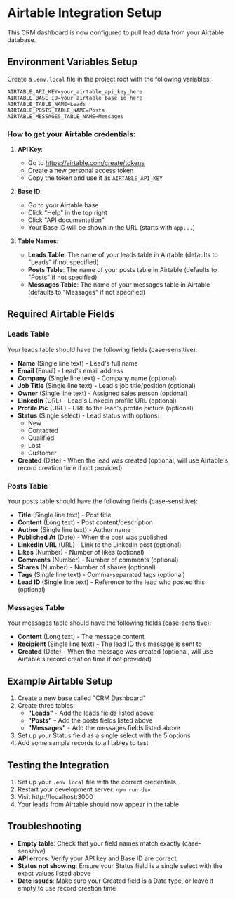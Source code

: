 # Airtable Integration Setup

This CRM dashboard is now configured to pull lead data from your Airtable database.

## Environment Variables Setup

Create a `.env.local` file in the project root with the following variables:

```env
AIRTABLE_API_KEY=your_airtable_api_key_here
AIRTABLE_BASE_ID=your_airtable_base_id_here
AIRTABLE_TABLE_NAME=Leads
AIRTABLE_POSTS_TABLE_NAME=Posts
AIRTABLE_MESSAGES_TABLE_NAME=Messages
```

### How to get your Airtable credentials:

1. **API Key**: 
   - Go to https://airtable.com/create/tokens
   - Create a new personal access token
   - Copy the token and use it as `AIRTABLE_API_KEY`

2. **Base ID**: 
   - Go to your Airtable base
   - Click "Help" in the top right
   - Click "API documentation"
   - Your Base ID will be shown in the URL (starts with `app...`)

3. **Table Names**: 
   - **Leads Table**: The name of your leads table in Airtable (defaults to "Leads" if not specified)
   - **Posts Table**: The name of your posts table in Airtable (defaults to "Posts" if not specified)
   - **Messages Table**: The name of your messages table in Airtable (defaults to "Messages" if not specified)

## Required Airtable Fields

### Leads Table
Your leads table should have the following fields (case-sensitive):

- **Name** (Single line text) - Lead's full name
- **Email** (Email) - Lead's email address  
- **Company** (Single line text) - Company name (optional)
- **Job Title** (Single line text) - Lead's job title/position (optional)
- **Owner** (Single line text) - Assigned sales person (optional)
- **LinkedIn** (URL) - Lead's LinkedIn profile URL (optional)
- **Profile Pic** (URL) - URL to the lead's profile picture (optional)
- **Status** (Single select) - Lead status with options:
  - New
  - Contacted
  - Qualified
  - Lost
  - Customer
- **Created** (Date) - When the lead was created (optional, will use Airtable's record creation time if not provided)

### Posts Table
Your posts table should have the following fields (case-sensitive):

- **Title** (Single line text) - Post title
- **Content** (Long text) - Post content/description
- **Author** (Single line text) - Author name
- **Published At** (Date) - When the post was published
- **LinkedIn URL** (URL) - Link to the LinkedIn post (optional)
- **Likes** (Number) - Number of likes (optional)
- **Comments** (Number) - Number of comments (optional)
- **Shares** (Number) - Number of shares (optional)
- **Tags** (Single line text) - Comma-separated tags (optional)
- **Lead ID** (Single line text) - Reference to the lead who posted this (optional)

### Messages Table
Your messages table should have the following fields (case-sensitive):

- **Content** (Long text) - The message content
- **Recipient** (Single line text) - The lead ID this message is sent to
- **Created** (Date) - When the message was created (optional, will use Airtable's record creation time if not provided)

## Example Airtable Setup

1. Create a new base called "CRM Dashboard"
2. Create three tables:
   - **"Leads"** - Add the leads fields listed above
   - **"Posts"** - Add the posts fields listed above
   - **"Messages"** - Add the messages fields listed above
3. Set up your Status field as a single select with the 5 options
4. Add some sample records to all tables to test

## Testing the Integration

1. Set up your `.env.local` file with the correct credentials
2. Restart your development server: `npm run dev`
3. Visit http://localhost:3000
4. Your leads from Airtable should now appear in the table

## Troubleshooting

- **Empty table**: Check that your field names match exactly (case-sensitive)
- **API errors**: Verify your API key and Base ID are correct
- **Status not showing**: Ensure your Status field is a single select with the exact values listed above
- **Date issues**: Make sure your Created field is a Date type, or leave it empty to use record creation time
